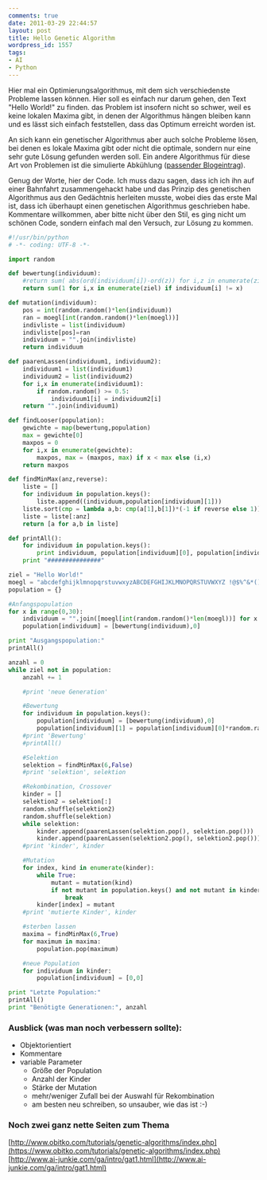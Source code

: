```yaml
---
comments: true
date: 2011-03-29 22:44:57
layout: post
title: Hello Genetic Algorithm
wordpress_id: 1557
tags:
- AI
- Python
---
```


Hier mal ein Optimierungsalgorithmus, mit dem sich verschiedenste Probleme lassen können. Hier soll es einfach nur darum gehen, den Text "Hello World!" zu finden. das Problem ist insofern nicht so schwer, weil es keine lokalen Maxima gibt, in denen der Algorithmus hängen bleiben kann und es lässt sich einfach feststellen, dass das Optimum erreicht worden ist.

An sich kann ein genetischer Algorithmus aber auch solche Probleme lösen, bei denen es lokale Maxima gibt oder nicht die optimale, sondern nur eine sehr gute Lösung gefunden werden soll. Ein andere Algorithmus für diese Art von Problemen ist die simulierte Abkühlung ([passender Blogeintrag](http://www.dmoritz.bplaced.de/2011/01/informaticup-2011/)).

Genug der Worte, hier der Code. Ich muss dazu sagen, dass ich ich ihn auf einer Bahnfahrt zusammengehackt habe und das Prinzip des genetischen Algorithmus aus den Gedächtnis herleiten musste, wobei dies das erste Mal ist, dass ich überhaupt einen genetischen Algorithmus geschrieben habe. Kommentare willkommen, aber bitte nicht über den Stil, es ging nicht um schönen Code, sondern einfach mal den Versuch, zur Lösung zu kommen.

```python
#!/usr/bin/python
# -*- coding: UTF-8 -*-

import random

def bewertung(individuum):
	#return sum( abs(ord(individuum[i])-ord(z)) for i,z in enumerate(ziel))
	return sum(1 for i,x in enumerate(ziel) if individuum[i] != x)

def mutation(individuum):
	pos = int(random.random()*len(individuum))
	ran = moegl[int(random.random()*len(moegl))]
	indivliste = list(individuum)
	indivliste[pos]=ran
	individuum = "".join(indivliste)
	return individuum

def paarenLassen(individuum1, individuum2):
	individuum1 = list(individuum1)
	individuum2 = list(individuum2)
	for i,x in enumerate(individuum1):
		if random.random() >= 0.5:
			individuum1[i] = individuum2[i]
	return "".join(individuum1)

def findLooser(population):
	gewichte = map(bewertung,population)
	max = gewichte[0]
	maxpos = 0
	for i,x in enumerate(gewichte):
		maxpos, max = (maxpos, max) if x < max else (i,x)
	return maxpos

def findMinMax(anz,reverse):
	liste = []
	for individuum in population.keys():
		liste.append((individuum,population[individuum][1]))
	liste.sort(cmp = lambda a,b: cmp(a[1],b[1])*(-1 if reverse else 1))
	liste = liste[:anz]
	return [a for a,b in liste]

def printAll():
	for individuum in population.keys():
		print individuum, population[individuum][0], population[individuum][1]
	print "###############"

ziel = "Hello World!"
moegl = "abcdefghijklmnopqrstuvwxyzABCDEFGHIJKLMNOPQRSTUVWXYZ !@$%^&*()=+-?<>"
population = {}

#Anfangspopulation
for x in range(0,30):
	individuum = "".join([moegl[int(random.random()*len(moegl))] for x in range(0,len(ziel))])
	population[individuum] = [bewertung(individuum),0]

print "Ausgangspopulation:"
printAll()

anzahl = 0
while ziel not in population:
	anzahl += 1

	#print 'neue Generation'

	#Bewertung
	for individuum in population.keys():
		population[individuum] = [bewertung(individuum),0]
		population[individuum][1] = population[individuum][0]*random.randrange(9,11)*0.1
	#print 'Bewertung'
	#printAll()

	#Selektion
	selektion = findMinMax(6,False)
	#print 'selektion', selektion

	#Rekombination, Crossover
	kinder = []
	selektion2 = selektion[:]
	random.shuffle(selektion2)
	random.shuffle(selektion)
	while selektion:
		kinder.append(paarenLassen(selektion.pop(), selektion.pop()))
		kinder.append(paarenLassen(selektion2.pop(), selektion2.pop()))
	#print 'kinder', kinder

	#Mutation
	for index, kind in enumerate(kinder):
		while True:
			mutant = mutation(kind)
			if not mutant in population.keys() and not mutant in kinder:
				break
		kinder[index] = mutant
	#print 'mutierte Kinder', kinder

	#sterben lassen
	maxima = findMinMax(6,True)
	for maximum in maxima:
		population.pop(maximum)

	#neue Population
	for individuum in kinder:
		population[individuum] = [0,0]

print "Letzte Population:"
printAll()
print "Benötigte Generationen:", anzahl

```


### Ausblick (was man noch verbessern sollte):

  * Objektorientiert
  * Kommentare
  * variable Parameter
    * Größe der Population
    * Anzahl der Kinder
    * Stärke der Mutation
    * mehr/weniger Zufall bei der Auswahl für Rekombination
    * am besten neu schreiben, so unsauber, wie das ist :-)

### Noch zwei ganz nette Seiten zum Thema


[http://www.obitko.com/tutorials/genetic-algorithms/index.php](https://www.obitko.com/tutorials/genetic-algorithms/index.php)
[http://www.ai-junkie.com/ga/intro/gat1.html](http://www.ai-junkie.com/ga/intro/gat1.html)
